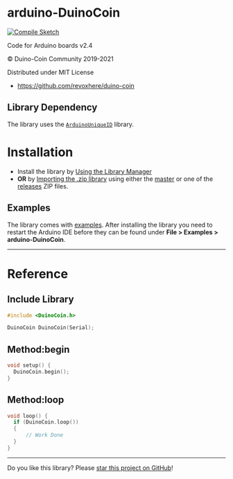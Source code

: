 # arduino-DuinoCoin

[![Compile Sketch](../../actions/workflows/Compile-Sketch.yml/badge.svg)](../../actions)

Code for Arduino boards v2.4

© Duino-Coin Community 2019-2021

Distributed under MIT License

* https://github.com/revoxhere/duino-coin

## Library Dependency

The library uses the [`ArduinoUniqueID`][0] library.

# Installation

* Install the library by [Using the Library Manager](https://www.arduino.cc/en/Guide/Libraries#toc3)
* **OR** by [Importing the .zip library](https://www.arduino.cc/en/Guide/Libraries#toc4) using either the [master](https://github.com/ricaun/arduino-DuinoCoin/archive/1.0.0.zip) or one of the [releases](https://github.com/ricaun/arduino-DuinoCoin/releases) ZIP files.

## Examples

The library comes with [examples](examples). After installing the library you need to restart the Arduino IDE before they can be found under **File > Examples > arduino-DuinoCoin**.

---

# Reference

## Include Library

```c
#include <DuinoCoin.h>
```

```c
DuinoCoin DuinoCoin(Serial);
```

## Method:begin

```c
void setup() {
  DuinoCoin.begin();
}
```

## Method:loop

```c
void loop() {
  if (DuinoCoin.loop())
  {
      // Work Done
  }
}
```

---

Do you like this library? Please [star this project on GitHub](https://github.com/ricaun/arduino-DuinoCoin/stargazers)!

[0]: https://github.com/ricaun/ArduinoUniqueID